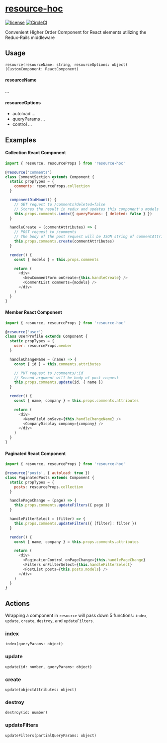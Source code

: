 [resource-hoc](https://instacart.github.io/Snacks/)
=========================
[![license](https://img.shields.io/npm/l/ic-snacks.svg?style=flat-square)](https://github.com/instacart/Snacks/blob/master/LICENSE)
[![CircleCI](https://circleci.com/gh/instacart/resource-hoc.svg?style=shield&circle-token=6636e6a2f92ba1b5d0dbfd048f1690da7495e5bf)](https://circleci.com/gh/instacart/resource-hoc)

Convenient Higher Order Component for React elements utilizing the Redux-Rails middleware
## Usage
`resource(resourceName: string, resourceOptions: object)(CustomComponent: ReactComponent)`

#### resourceName
...

#### resourceOptions

- autoload
  ...
- queryParams
  ...
- control
  ...

## Examples

#### Collection React Component
```javascript
import { resource, resourceProps } from 'resource-hoc'

@resource('comments')
class CommentSection extends Component {
  static propTypes = {
    comments: resourceProps.collection
  }

  componentDidMount() {
    // GET request to /comments?deleted=false
    // Stores the result in redux and updates this component's models
    this.props.comments.index({ queryParams: { deleted: false } })
  }

  handleCreate = (commentAttributes) => {
    // POST request to /comments
    // The body of the post request will be JSON string of commentAttributes
    this.props.comments.create(commentAttributes)
  }

  render() {
    const { models } = this.props.comments

    return (
      <div>
        <NewCommentForm onCreate={this.handleCreate} />
        <CommentList comments={models} />
      </div>
    )
  }
}
```

#### Member React Component
```javascript
import { resource, resourceProps } from 'resource-hoc'

@resource('user')
class UserProfile extends Component {
  static propTypes = {
    user: resourceProps.member
  }

  handleChangeName = (name) => {
    const { id } = this.comments.attributes

    // PUT request to /comments/:id
    // Second argument will be body of post request
    this.props.comments.update(id, { name })
  }

  render() {
    const { name, company } = this.props.comments.attributes

    return (
      <div>
        <NameField onSave={this.handleChangeName} />
        <CompanyDisplay company={company} />
      </div>
    )
  }
}
```

#### Paginated React Component
```javascript
import { resource, resourceProps } from 'resource-hoc'

@resource('posts', { autoload: true })
class PaginatedPosts extends Component {
  static propTypes = {
    posts: resourceProps.collection
  }

  handlePageChange = (page) => {
    this.props.comments.updateFilters({ page })
  }

  handleFilterSelect = (filter) => {
    this.props.comments.updateFilters({ [filter]: filter })
  }

  render() {
    const { name, company } = this.props.comments.attributes

    return (
      <div>
        <PaginationControl onPageChange={this.handlePageChange}
        <Filters onFilterSelect={this.handleFilterSelect}
        <PostList posts={this.posts.models} />
      </div>
    )
  }
}
```

## Actions
Wrapping a component in `resource` will pass down 5 functions: `index`, `update`, `create`, `destroy`, and `updateFilters`.

### index
`index(queryParams: object)`

### update
`update(id: number, queryParams: object)`

### create
`update(objectAttributes: object)`

### destroy
`destroy(id: number)`

### updateFilters
`updateFilters(partialQueryParams: object)`
